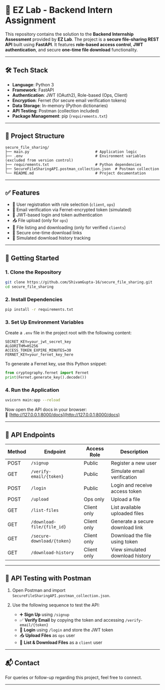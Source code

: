 
# 📁 EZ Lab - Backend Intern Assignment

This repository contains the solution to the **Backend Internship Assessment** provided by **EZ Lab**. The project is a **secure file-sharing REST API** built using **FastAPI**. It features **role-based access control**, **JWT authentication**, and secure **one-time file download** functionality.

---

## 🛠 Tech Stack

- **Language**: Python 3  
- **Framework**: FastAPI  
- **Authentication**: JWT (OAuth2), Role-based (Ops, Client)  
- **Encryption**: Fernet (for secure email verification tokens)  
- **Data Storage**: In-memory (Python dictionaries)  
- **API Testing**: Postman (collection included)  
- **Package Management**: pip (`requirements.txt`)  

---

## 📁 Project Structure

```
secure_file_sharing/
├── main.py                              # Application logic
├── .env                                 # Environment variables (excluded from version control)
├── requirements.txt                     # Python dependencies
├── SecureFileSharingAPI.postman_collection.json  # Postman collection
└── README.md                            # Project documentation
```

---

## ✅ Features

- 🔐 User registration with role selection (`client`, `ops`)
- 📧 Email verification via Fernet-encrypted token (simulated)
- 🔑 JWT-based login and token authentication
- 📤 File upload (only for `ops`)
- 📂 File listing and downloading (only for verified `clients`)
- 🔗 Secure one-time download links
- 📝 Simulated download history tracking

---

## 🚀 Getting Started

### 1. Clone the Repository

```bash
git clone https://github.com/ShivamGupta-16/secure_file_sharing.git
cd secure_file_sharing
```

### 2. Install Dependencies

```bash
pip install -r requirements.txt
```

### 3. Set Up Environment Variables

Create a `.env` file in the project root with the following content:

```env
SECRET_KEY=your_jwt_secret_key
ALGORITHM=HS256
ACCESS_TOKEN_EXPIRE_MINUTES=30
FERNET_KEY=your_fernet_key_here
```

To generate a Fernet key, use this Python snippet:

```python
from cryptography.fernet import Fernet
print(Fernet.generate_key().decode())
```

### 4. Run the Application

```bash
uvicorn main:app --reload
```

Now open the API docs in your browser:  
📎 [http://127.0.0.1:8000/docs](http://127.0.0.1:8000/docs)

---

## 📡 API Endpoints

| Method | Endpoint                         | Access Role | Description                          |
|--------|----------------------------------|-------------|--------------------------------------|
| POST   | `/signup`                        | Public      | Register a new user                  |
| GET    | `/verify-email/{token}`          | Public      | Simulate email verification          |
| POST   | `/login`                         | Public      | Login and receive access token       |
| POST   | `/upload`                        | Ops only    | Upload a file                        |
| GET    | `/list-files`                    | Client only | List available uploaded files        |
| GET    | `/download-file/{file_id}`       | Client only | Generate a secure download link      |
| GET    | `/secure-download/{token}`       | Client only | Download the file using token        |
| GET    | `/download-history`              | Client only | View simulated download history      |

---

## 🧪 API Testing with Postman

1. Open Postman and import `SecureFileSharingAPI.postman_collection.json`.
2. Use the following sequence to test the API:

   - ➕ **Sign Up** using `/signup`
   - ✅ **Verify Email** by copying the token and accessing `/verify-email/{token}`
   - 🔐 **Login** using `/login` and store the JWT token
   - 📤 **Upload Files** as `ops` user
   - 📂 **List & Download Files** as a `client` user

---

## 📬 Contact

For queries or follow-up regarding this project, feel free to connect.

---
